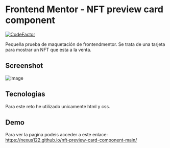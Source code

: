 # Frontend Mentor - NFT preview card component
[![CodeFactor](https://www.codefactor.io/repository/github/nexus122/nft-preview-card-component-main/badge)](https://www.codefactor.io/repository/github/nexus122/nft-preview-card-component-main)

Pequeña prueba de maquetación de frontendmentor.
Se trata de una tarjeta para mostrar un NFT que esta a la venta.

## Screenshot
![image](https://user-images.githubusercontent.com/22988550/196557770-62f1384a-b466-4168-b5e4-a38cdcd5b83b.png)

## Tecnologias
Para este reto he utilizado unicamente html y css.

## Demo
Para ver la pagina podeis acceder a este enlace: https://nexus122.github.io/nft-preview-card-component-main/
